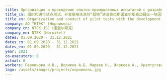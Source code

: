 ```yaml
---
title: Организация и проведение опытно-промышленных испытаний с разработкой технологии применения промывных агентов для «in situ» очистки грунтов, загрязненных в результате разлива дизельного топлива на земельном участке, расположенном на территории промышленной площадки (ХАДТ ТЭЦ 3), Красноярского края, г. Норильск
title_cn: 组织和进行试点测试，开发使用洗涤剂“就地”清洁克拉斯诺亚尔斯克边疆区一块因柴油泄漏而污染的工业场地上的土壤,
title_en: Organization and conduct of pilot tests with the development of technology for the use of washing agents for "in situ" cleaning of soils contaminated as a result of a diesel fuel spill on a land plot located on the territory of an industrial site (HADT CHP 3), Krasnoyarsk Krai, Norilsk
company: АО "НТЭК" (Норникель)
company_cn: NTEK JSC（诺里尔斯克）
company_en: NTEK (Nornikel)
dates: 01.09.2020 - 31.12.2021
dates_cn: 01.09.2020 - 31.12.2021
dates_en: 01.09.2020 - 31.12.2021
year: 2021
co-executors: 0
actual: 0
workers: Перминова И.В., Воликов А.Б. Мареев Н., Жиркова А., Хрептугова А., Соловьева А., Григорьева И., Кравцова Д., Молодых А., Мельникова С.
logo: /assets/images/projects/норникель.jpg
---
```

